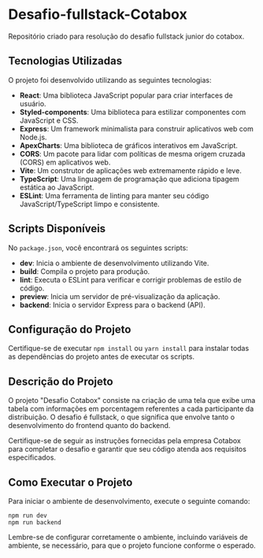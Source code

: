 # Desafio-fullstack-Cotabox
Repositório criado para resolução do desafio fullstack junior do cotabox. 

## Tecnologias Utilizadas

O projeto foi desenvolvido utilizando as seguintes tecnologias:

- **React**: Uma biblioteca JavaScript popular para criar interfaces de usuário.
- **Styled-components**: Uma biblioteca para estilizar componentes com JavaScript e CSS.
- **Express**: Um framework minimalista para construir aplicativos web com Node.js.
- **ApexCharts**: Uma biblioteca de gráficos interativos em JavaScript.
- **CORS**: Um pacote para lidar com políticas de mesma origem cruzada (CORS) em aplicativos web.
- **Vite**: Um construtor de aplicações web extremamente rápido e leve.
- **TypeScript**: Uma linguagem de programação que adiciona tipagem estática ao JavaScript.
- **ESLint**: Uma ferramenta de linting para manter seu código JavaScript/TypeScript limpo e consistente.

## Scripts Disponíveis

No `package.json`, você encontrará os seguintes scripts:

- **dev**: Inicia o ambiente de desenvolvimento utilizando Vite.
- **build**: Compila o projeto para produção.
- **lint**: Executa o ESLint para verificar e corrigir problemas de estilo de código.
- **preview**: Inicia um servidor de pré-visualização da aplicação.
- **backend**: Inicia o servidor Express para o backend (API).

## Configuração do Projeto

Certifique-se de executar `npm install` ou `yarn install` para instalar todas as dependências do projeto antes de executar os scripts.

## Descrição do Projeto

O projeto "Desafio Cotabox" consiste na criação de uma tela que exibe uma tabela com informações em porcentagem referentes a cada participante da distribuição. O desafio é fullstack, o que significa que envolve tanto o desenvolvimento do frontend quanto do backend.

Certifique-se de seguir as instruções fornecidas pela empresa Cotabox para completar o desafio e garantir que seu código atenda aos requisitos especificados.

## Como Executar o Projeto

Para iniciar o ambiente de desenvolvimento, execute o seguinte comando:

```
npm run dev
npm run backend
```

Lembre-se de configurar corretamente o ambiente, incluindo variáveis de ambiente, se necessário, para que o projeto funcione conforme o esperado.



